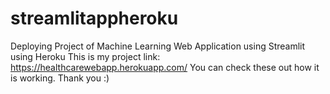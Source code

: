 # streamlitappheroku
Deploying Project of Machine Learning Web Application using Streamlit using Heroku
This is my project link: https://healthcarewebapp.herokuapp.com/ 
You can check these out how it is working.
Thank you :)
